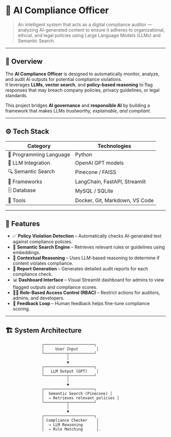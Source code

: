 # 🧠 AI Compliance Officer

> An intelligent system that acts as a digital compliance auditor — analyzing AI-generated content to ensure it adheres to organizational, ethical, and legal policies using Large Language Models (LLMs) and Semantic Search.

---

## 🌟 Overview

The **AI Compliance Officer** is designed to automatically monitor, analyze, and audit AI outputs for potential compliance violations.  
It leverages **LLMs**, **vector search**, and **policy-based reasoning** to flag responses that may breach company policies, privacy guidelines, or legal standards.

This project bridges **AI governance** and **responsible AI** by building a framework that makes LLMs *trustworthy, explainable, and compliant*.

---

## ⚙️ Tech Stack

| Category | Technologies |
|-----------|---------------|
| 🧩 Programming Language | Python |
| 🧠 LLM Integration | OpenAI GPT models |
| 🔍 Semantic Search | Pinecone / FAISS |
| 🧱 Frameworks | LangChain, FastAPI, Streamlit |
| 🗄️ Database | MySQL / SQLite |
| 🧰 Tools | Docker, Git, Markdown, VS Code |

---

## 🚀 Features

- ✅ **Policy Violation Detection** – Automatically checks AI-generated text against compliance policies.  
- 🧠 **Semantic Search Engine** – Retrieves relevant rules or guidelines using embeddings.  
- 🔎 **Contextual Reasoning** – Uses LLM-based reasoning to determine if content violates compliance.  
- 🧾 **Report Generation** – Generates detailed audit reports for each compliance check.  
- 📊 **Dashboard Interface** – Visual Streamlit dashboard for admins to view flagged outputs and compliance scores.  
- 🧑‍💼 **Role-Based Access Control (RBAC)** – Restrict actions for auditors, admins, and developers.  
- 🔁 **Feedback Loop** – Human feedback helps fine-tune compliance scoring.

---

## 🏗️ System Architecture

```text
                ┌──────────────────────┐
                │     User Input        │
                └──────────┬───────────┘
                           │
                           ▼
                ┌──────────────────────┐
                │   LLM Output (GPT)    │
                └──────────┬───────────┘
                           │
                           ▼
                ┌──────────────────────┐
                │  Semantic Search (Pinecone) │
                │  → Retrieves relevant policies │
                └──────────┬───────────┘
                           │
                           ▼
                ┌──────────────────────┐
                │ Compliance Checker    │
                │  → LLM Reasoning      │
                │  → Rule Matching      │.
